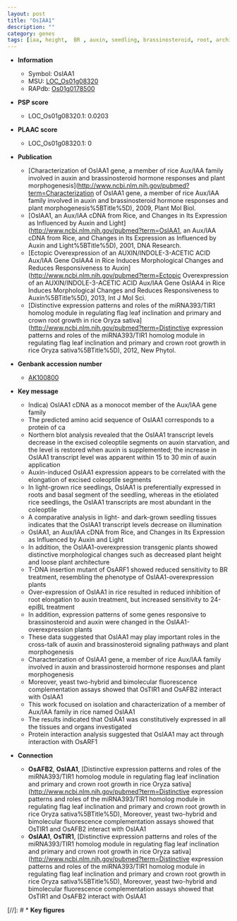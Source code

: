 ```yaml
---
layout: post
title: "OsIAA1"
description: ""
category: genes
tags: [iaa, height,  BR , auxin, seedling, brassinosteroid, root, architecture]
---
```


* **Information**  
    + Symbol: OsIAA1  
    + MSU: [LOC_Os01g08320](http://rice.plantbiology.msu.edu/cgi-bin/ORF_infopage.cgi?orf=LOC_Os01g08320)  
    + RAPdb: [Os01g0178500](http://rapdb.dna.affrc.go.jp/viewer/gbrowse_details/irgsp1?name=Os01g0178500)  

* **PSP score**  
    + LOC_Os01g08320.1: 0.0203 

* **PLAAC score**  
    + LOC_Os01g08320.1: 0 

* **Publication**  
    + [Characterization of OsIAA1 gene, a member of rice Aux/IAA family involved in auxin and brassinosteroid hormone responses and plant morphogenesis](http://www.ncbi.nlm.nih.gov/pubmed?term=Characterization of OsIAA1 gene, a member of rice Aux/IAA family involved in auxin and brassinosteroid hormone responses and plant morphogenesis%5BTitle%5D), 2009, Plant Mol Biol.
    + [OsIAA1, an Aux/IAA cDNA from Rice, and Changes in Its Expression as Influenced by Auxin and Light](http://www.ncbi.nlm.nih.gov/pubmed?term=OsIAA1, an Aux/IAA cDNA from Rice, and Changes in Its Expression as Influenced by Auxin and Light%5BTitle%5D), 2001, DNA Research.
    + [Ectopic Overexpression of an AUXIN/INDOLE-3-ACETIC ACID Aux/IAA Gene OsIAA4 in Rice Induces Morphological Changes and Reduces Responsiveness to Auxin](http://www.ncbi.nlm.nih.gov/pubmed?term=Ectopic Overexpression of an AUXIN/INDOLE-3-ACETIC ACID Aux/IAA Gene OsIAA4 in Rice Induces Morphological Changes and Reduces Responsiveness to Auxin%5BTitle%5D), 2013, Int J Mol Sci.
    + [Distinctive expression patterns and roles of the miRNA393/TIR1 homolog module in regulating flag leaf inclination and primary and crown root growth in rice Oryza sativa](http://www.ncbi.nlm.nih.gov/pubmed?term=Distinctive expression patterns and roles of the miRNA393/TIR1 homolog module in regulating flag leaf inclination and primary and crown root growth in rice Oryza sativa%5BTitle%5D), 2012, New Phytol.

* **Genbank accession number**  
    + [AK100800](http://www.ncbi.nlm.nih.gov/nuccore/AK100800)

* **Key message**  
    + Indica) OsIAA1 cDNA as a monocot member of the Aux/IAA gene family
    + The predicted amino acid sequence of OsIAA1 corresponds to a protein of ca
    + Northern blot analysis revealed that the OsIAA1 transcript levels decrease in the excised coleoptile segments on auxin starvation, and the level is restored when auxin is supplemented; the increase in OsIAA1 transcript level was apparent within 15 to 30 min of auxin application
    + Auxin-induced OsIAA1 expression appears to be correlated with the elongation of excised coleoptile segments
    + In light-grown rice seedlings, OsIAA1 is preferentially expressed in roots and basal segment of the seedling, whereas in the etiolated rice seedlings, the OsIAA1 transcripts are most abundant in the coleoptile
    + A comparative analysis in light- and dark-grown seedling tissues indicates that the OsIAA1 transcript levels decrease on illumination
    + OsIAA1, an Aux/IAA cDNA from Rice, and Changes in Its Expression as Influenced by Auxin and Light
    + In addition, the OsIAA1-overexpression transgenic plants showed distinctive morphological changes such as decreased plant height and loose plant architecture
    + T-DNA insertion mutant of OsARF1 showed reduced sensitivity to BR treatment, resembling the phenotype of OsIAA1-overexpression plants
    + Over-expression of OsIAA1 in rice resulted in reduced inhibition of root elongation to auxin treatment, but increased sensitivity to 24-epiBL treatment
    + In addition, expression patterns of some genes responsive to brassinosteroid and auxin were changed in the OsIAA1-overexpression plants
    + These data suggested that OsIAA1 may play important roles in the cross-talk of auxin and brassinosteroid signaling pathways and plant morphogenesis
    + Characterization of OsIAA1 gene, a member of rice Aux/IAA family involved in auxin and brassinosteroid hormone responses and plant morphogenesis
    + Moreover, yeast two-hybrid and bimolecular fluorescence complementation assays showed that OsTIR1 and OsAFB2 interact with OsIAA1
    + This work focused on isolation and characterization of a member of Aux/IAA family in rice named OsIAA1
    + The results indicated that OsIAA1 was constitutively expressed in all the tissues and organs investigated
    + Protein interaction analysis suggested that OsIAA1 may act through interaction with OsARF1

* **Connection**  
    + __OsAFB2__, __OsIAA1__, [Distinctive expression patterns and roles of the miRNA393/TIR1 homolog module in regulating flag leaf inclination and primary and crown root growth in rice Oryza sativa](http://www.ncbi.nlm.nih.gov/pubmed?term=Distinctive expression patterns and roles of the miRNA393/TIR1 homolog module in regulating flag leaf inclination and primary and crown root growth in rice Oryza sativa%5BTitle%5D), Moreover, yeast two-hybrid and bimolecular fluorescence complementation assays showed that OsTIR1 and OsAFB2 interact with OsIAA1
    + __OsIAA1__, __OsTIR1__, [Distinctive expression patterns and roles of the miRNA393/TIR1 homolog module in regulating flag leaf inclination and primary and crown root growth in rice Oryza sativa](http://www.ncbi.nlm.nih.gov/pubmed?term=Distinctive expression patterns and roles of the miRNA393/TIR1 homolog module in regulating flag leaf inclination and primary and crown root growth in rice Oryza sativa%5BTitle%5D), Moreover, yeast two-hybrid and bimolecular fluorescence complementation assays showed that OsTIR1 and OsAFB2 interact with OsIAA1

[//]: # * **Key figures**  


